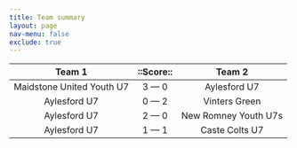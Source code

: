 ```yaml
---
title: Team summary
layout: page
nav-menu: false
exclude: true
---
```




|          Team 1           |  ::Score::  |        Team 2        |
|:-------------------------:|:-----------:|:--------------------:|
| Maidstone United Youth U7 | 3 &mdash; 0 |     Aylesford U7     |
|       Aylesford U7        | 0 &mdash; 2 |    Vinters Green     |
|       Aylesford U7        | 2 &mdash; 0 | New Romney Youth U7s |
|       Aylesford U7        | 1 &mdash; 1 |    Caste Colts U7    |

 <br /><br /><br />